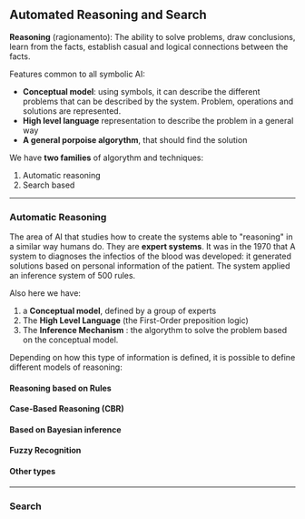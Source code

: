 ## Automated Reasoning and Search


**Reasoning** (ragionamento):
The ability to solve problems, draw conclusions, learn from the facts, 
establish casual and logical connections between the facts.

Features common to all symbolic AI:
 - **Conceptual model**: using symbols, it can describe the different problems 
that can be described by the system. Problem, operations and solutions are represented.
 - **High level language** representation to describe the problem in a general way
 - **A general porpoise algorythm**, that should find the solution

We have **two families** of algorythm and techniques:
1) Automatic reasoning
2) Search based

---
### Automatic Reasoning 

The area of AI that studies how to create the systems able to "reasoning" in a similar way humans do.
They are **expert systems**.
It was in the 1970 that A system to diagnoses the infectios of the blood was 
developed: it generated solutions based
on personal information of the patient.
The system applied an inference system of 500 rules.

Also here we have:
1) a **Conceptual model**, defined by a group of experts
2) The **High Level Language** (the First-Order preposition logic)
3) The **Inference Mechanism** : the algorythm to solve the problem based on the conceptual model.

Depending on how this type of information is defined, it is possible
to define different models of reasoning:

#### Reasoning based on Rules
#### Case-Based Reasoning (CBR)
#### Based on Bayesian inference
#### Fuzzy Recognition
#### Other types

---
### Search 

